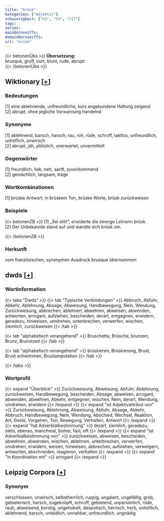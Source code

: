 ```yaml
---
title: "brüsk"
kategorien: ["Adjektiv"]
schwierigkeit: ["k2", "h3", "r17"]
tags:
series:
mainDornseiffs:
domainDornseiffs:
url: "brüsk"
---
```


{{< betonenÜbs >}}
**Übersetzung:**  
brusque, gruff, curt, blunt, rude, abrupt  
{{< /betonenÜbs >}}

## Wiktionary [[+](https://de.wiktionary.org/wiki/brüsk)]

### Bedeutungen
[1] eine ablehnende, unfreundliche, kurz angebundene Haltung zeigend  
[2] abrupt, ohne jegliche Vorwarnung handelnd  

### Synonyme
[1] ablehnend, barsch, harsch, rau, roh, rüde, schroff, taktlos, unfreundlich, unhöflich, unwirsch  
[2] abrupt, jäh, plötzlich, unerwartet, unvermittelt  

### Gegenwörter
[1] freundlich, lieb, nett, sanft, zuvorkommend  
[2] gemächlich, langsam, träge  

### Wortkombinationen
[1] brüske Antwort, in brüskem Ton, brüske Worte, brüsk zurückweisen  

### Beispiele
{{< betonenZB >}}
[1] „Sei still!“, erwiderte die strenge Lehrerin brüsk.  
[2] Der Unbekannte stand auf und wandte sich brüsk um.  

{{< /betonenZB >}}
### Herkunft
vom französischen, synonymen Ausdruck brusque übernommen  



## dwds [[+](https://www.dwds.de/wb/brüsk)]

### Wortinformation
{{< tabs "Dwds" >}}
{{< tab "Typische Verbindungen" >}}
Abbruch, Abfuhr, Abkehr, Ablehnung, Absage, Abweisung, Handbewegung, Nein, Wendung, Zurückweisung, abbrechen, ablehnen, abwehren, abweisen, abwenden, antworten, arrogant, aufstehen, bescheiden, derart, entgegnen, erwidern, geradezu, hinweisen, umdrehen, unterbrechen, verwerfen, wischen, ziemlich, zurückweisen
{{< /tab >}}

{{< tab "alphabetisch vorangehend" >}}
Bruschetta, Brüsche, brunzen, Brunz, Brunstzeit
{{< /tab >}}

{{< tab "alphabetisch vorangehend" >}}
brüskieren, Brüskierung, Brust, Brust schwimmen, Brustamputation
{{< /tab >}}

{{< /tabs >}}

### Wortprofil
{{< expand "Überblick" >}} Zurückweisung, Abweisung, Abfuhr, Ablehnung, zurückweisen, Handbewegung, bescheiden, Absage, abweisen, arrogant, abwenden, abwehren, Abkehr, entgegnen, wischen, Nein, derart, Wendung, umdrehen, erwidern {{< /expand >}}
{{< expand "ist Adjektivattribut von" >}} Zurückweisung, Ablehnung, Abweisung, Abfuhr, Absage, Abkehr, Abbruch, Handbewegung, Nein, Wendung, Abschied, Wechsel, Reaktion, Art, Geste, Vorgehen, Ton, Bewegung, Verhalten, Antwort {{< /expand >}}
{{< expand "hat Adverbialbestimmung" >}} derart, ziemlich, geradezu, stets, ebenso, manchmal, bisher, fast, oft {{< /expand >}}
{{< expand "ist Adverbialbestimmung von" >}} zurückweisen, abweisen, bescheiden, abwehren, abwenden, wischen, ablehnen, unterbrechen, verwerfen, umdrehen, erwidern, weisen, hinweisen, abbrechen, aufstehen, verweigern, antworten, abschneiden, reagieren, verhalten {{< /expand >}}
{{< expand "in Koordination mit" >}} arrogant {{< /expand >}}

## Leipzig Corpora [[+](https://corpora.uni-leipzig.de/en/res?word=brüsk&corpusId=deu_newscrawl-public_2018)]


### Synonym
verschlossen, unwirsch, selbstherrlich, ruppig, ungalant, ungefällig, grob, gebieterisch, harsch, zugeknöpft, schroff, gebietend, unpersönlich, rüde, rauh, abweisend, borstig, ungehobelt, despotisch, herrisch, herb, unhöflich, ablehnend, barsch, unleidlich, unnahbar, unfreundlich, ungnädig

